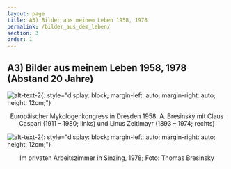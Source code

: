 ```yaml
---
layout: page
title: A3) Bilder aus meinem Leben 1958, 1978
permalink: /bilder_aus_dem_leben/
section: 3
order: 1
---
```



## A3) Bilder aus meinem Leben 1958, 1978 (Abstand 20 Jahre)

![alt-text-2]({{site.baseurl}}/assets/img/Europäischer_Mykologenkongress.jpeg){: style="display: block; margin-left: auto; margin-right: auto; height: 12cm;"}

<p style="text-align: center;">
Europäischer Mykologenkongress in Dresden 1958. A. Bresinsky mit Claus Caspari (1911 – 1980; links) und Linus Zeitlmayr (1893 – 1974; rechts)
</p>

![alt-text-2]({{site.baseurl}}/assets/img/arbeitszimmer_sinzig.jpeg){: style="display: block; margin-left: auto; margin-right: auto; height: 12cm;"}


<p style="text-align: center;">
Im privaten Arbeitszimmer in Sinzing, 1978; Foto: Thomas Bresinsky
</p>
